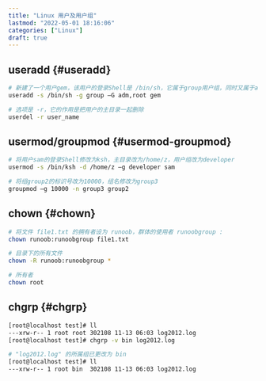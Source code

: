 ```yaml
---
title: "Linux 用户及用户组"
lastmod: "2022-05-01 18:16:06"
categories: ["Linux"]
draft: true
---
```


## useradd {#useradd}

```bash
# 新建了一个用户gem，该用户的登录Shell是 /bin/sh，它属于group用户组，同时又属于adm和root用户组，其中group用户组是其主组。
useradd -s /bin/sh -g group –G adm,root gem

# 选项是 -r，它的作用是把用户的主目录一起删除
userdel -r user_name
```


## usermod/groupmod {#usermod-groupmod}

```bash
# 将用户sam的登录Shell修改为ksh，主目录改为/home/z，用户组改为developer
usermod -s /bin/ksh -d /home/z –g developer sam

# 将组group2的标识号改为10000，组名修改为group3
groupmod –g 10000 -n group3 group2
```


## chown {#chown}

```bash
# 将文件 file1.txt 的拥有者设为 runoob，群体的使用者 runoobgroup :
chown runoob:runoobgroup file1.txt

# 目录下的所有文件
chown -R runoob:runoobgroup *

# 所有者
chown root
```


## chgrp {#chgrp}

```bash
[root@localhost test]# ll
---xrw-r-- 1 root root 302108 11-13 06:03 log2012.log
[root@localhost test]# chgrp -v bin log2012.log

# "log2012.log" 的所属组已更改为 bin
[root@localhost test]# ll
---xrw-r-- 1 root bin  302108 11-13 06:03 log2012.log
```
